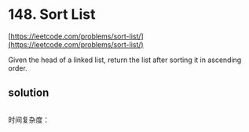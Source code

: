 # 148. Sort List
[https://leetcode.com/problems/sort-list/](https://leetcode.com/problems/sort-list/)

Given the head of a linked list, return the list after sorting it in ascending order.

## solution


```python

```
时间复杂度：
